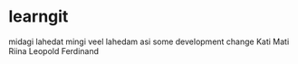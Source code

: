 # learngit
midagi lahedat
mingi veel lahedam asi
some development change
Kati
Mati
Riina
Leopold
Ferdinand
